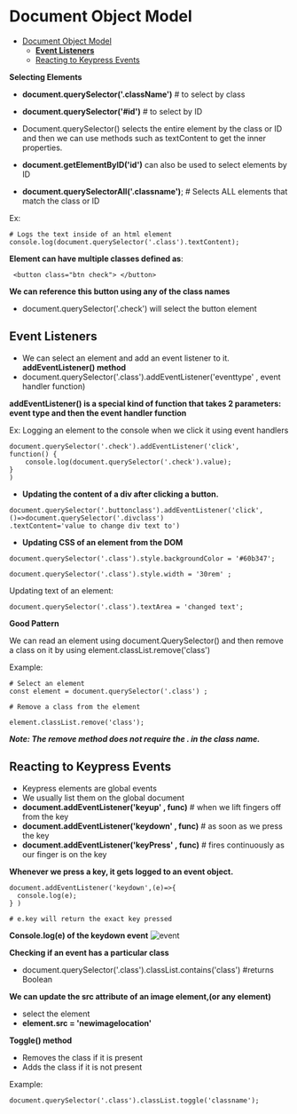 # Document Object Model

- [Document Object Model](#document-object-model)
  - [**Event Listeners**](#event-listeners)
  - [Reacting to Keypress Events](#reacting-to-keypress-events)

**Selecting Elements**

- **document.querySelector('.className')** # to select by class
- **document.querySelector('#id')** # to select by ID
- Document.querySelector() selects the entire element by the class or ID and then we can use methods such as textContent to get the inner properties.
- **document.getElementByID('id')** can also be used to select elements by ID

- **document.querySelectorAll('.classname')**; # Selects ALL elements that match the class or ID

Ex:

```
# Logs the text inside of an html element
console.log(document.querySelector('.class').textContent);
```

**Element can have multiple classes defined as**:

```
 <button class="btn check"> </button>
```

**We can reference this button using any of the class names**

- document.querySelector('.check') will select the button element

## **Event Listeners**

- We can select an element and add an event listener to it.
  **addEventListener() method**
- document.querySelector('.class').addEventListener('eventtype' , event handler function)

**addEventListener() is a special kind of function that takes 2 parameters: event type and then the event handler function**

Ex: Logging an element to the console when we click it using event handlers

```
document.querySelector('.check').addEventListener('click',
function() {
    console.log(document.querySelector('.check').value);
}
)
```

- **Updating the content of a div after clicking a button.**

```
document.querySelector('.buttonclass').addEventListener('click',
()=>document.querySelector('.divclass')
.textContent='value to change div text to')
```

- **Updating CSS of an element from the DOM**

```
document.querySelector('.class').style.backgroundColor = '#60b347';

document.querySelector('.class').style.width = '30rem' ;

```

Updating text of an element:

```
document.querySelector('.class').textArea = 'changed text';
```

**Good Pattern**

We can read an element using document.QuerySelector() and then remove a class on it by using element.classList.remove('class')

Example:

```
# Select an element
const element = document.querySelector('.class') ;

# Remove a class from the element

element.classList.remove('class');

```

**_Note: The remove method does not require the . in the class name._**

## Reacting to Keypress Events

- Keypress elements are global events
- We usually list them on the global document
- **document.addEventListener('keyup' , func)** # when we lift fingers off from the key
- **document.addEventListener('keydown' , func)** # as soon as we press the key
- **document.addEventListener('keyPress' , func)** # fires continuously as our finger is on the key

**Whenever we press a key, it gets logged to an event object.**

```
document.addEventListener('keydown',(e)=>{
  console.log(e);
} )

# e.key will return the exact key pressed
```

**Console.log(e) of the keydown event**
![event](/JS/Section4_DOM/img/F236CCBC3350D9DD.png)

**Checking if an event has a particular class**

- document.querySelector('.class').classList.contains('class') #returns Boolean

**We can update the src attribute of an image element,(or any element)**

- select the element
- **element.src = 'newimagelocation'**

**Toggle() method**

- Removes the class if it is present
- Adds the class if it is not present

Example:

```
document.querySelector('.class').classList.toggle('classname');
```
